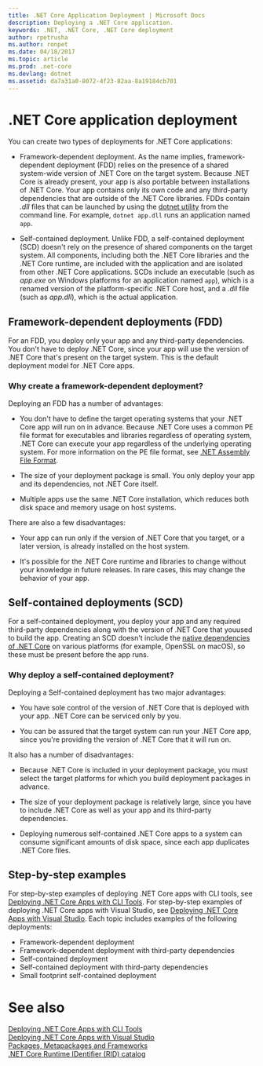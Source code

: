 ```yaml
---
title: .NET Core Application Deployment | Microsoft Docs
description: Deploying a .NET Core application. 
keywords: .NET, .NET Core, .NET Core deployment
author: rpetrusha
ms.author: ronpet
ms.date: 04/18/2017
ms.topic: article
ms.prod: .net-core
ms.devlang: dotnet
ms.assetid: da7a31a0-8072-4f23-82aa-8a19184cb701
---
```


# .NET Core application deployment

You can create two types of deployments for .NET Core applications:

- Framework-dependent deployment. As the name implies, framework-dependent deployment (FDD) relies on the presence of a shared system-wide version of .NET Core on the target system. Because .NET Core is already present, your app is also portable between installations of .NET Core. Your app contains only its own code and any third-party dependencies that are outside of the .NET Core libraries. FDDs contain *.dll* files that can be launched by using the [dotnet utility](../tools/dotnet.md) from the command line. For example, `dotnet app.dll` runs an application named `app`.

- Self-contained deployment. Unlike FDD, a self-contained deployment (SCD) doesn't rely on the presence of shared components on the target system. All components, including both the .NET Core libraries and the .NET Core runtime, are included with the application and are isolated from other .NET Core applications. SCDs include an executable (such as *app.exe* on Windows platforms for an application named `app`), which is  a renamed version of the platform-specific .NET Core host, and a *.dll* file (such as *app.dll*), which is the actual application.

## Framework-dependent deployments (FDD)

For an FDD, you deploy only your app and any third-party dependencies. You don't have to deploy .NET Core, since your app will use the version of .NET Core that's present on the target system. This is the default deployment model for .NET Core apps.

### Why create a framework-dependent deployment?

Deploying an FDD has a number of advantages:

- You don't have to define the target operating systems that your .NET Core app will run on in advance. Because .NET Core uses a common PE file format for executables and libraries regardless of operating system, .NET Core can execute your app regardless of the underlying operating system. For more information on the PE file format, see [.NET Assembly File Format](../../standard/assembly-format.md).

- The size of your deployment package is small. You only deploy your app and its dependencies, not .NET Core itself.

- Multiple apps use the same .NET Core installation, which reduces both disk space and memory usage on host systems.

There are also a few disadvantages:

- Your app can run only if the version of .NET Core that you target, or a later version, is already installed on the host system.

- It's possible for the .NET Core runtime and libraries to change without your knowledge in future releases. In rare cases, this may change the behavior of your app.

## Self-contained deployments (SCD)

For a self-contained deployment, you deploy your app and any required third-party dependencies along with the version of .NET Core that youused to build the app. Creating an SCD doesn't include the [native dependencies of .NET Core](https://github.com/dotnet/core/blob/master/Documentation/prereqs.md) on various platforms (for example, OpenSSL on macOS), so these must be present before the app runs.

### Why deploy a self-contained deployment?

Deploying a Self-contained deployment has two major advantages:

- You have sole control of the version of .NET Core that is deployed with your app. .NET Core can be serviced only by you.

- You can be assured that the target system can run your .NET Core app, since you're providing the version of .NET Core that it will run on.

It also has a number of disadvantages:

- Because .NET Core is included in your deployment package, you must select the target platforms for which you build deployment packages in advance.

- The size of your deployment package is relatively large, since you have to include .NET Core as well as your app and its third-party dependencies.

- Deploying numerous self-contained .NET Core apps to a system can consume significant amounts of disk space, since each app duplicates .NET Core files.

## Step-by-step examples

For step-by-step examples of deploying .NET Core apps with CLI tools, see [Deploying .NET Core Apps with CLI Tools](deploying-with-cli.md). For step-by-step examples of deploying .NET Core apps with Visual Studio, see [Deploying .NET Core Apps with Visual Studio](deploying-with-vs.md). Each topic includes examples of the following deployments:

- Framework-dependent deployment
- Framework-dependent deployment with third-party dependencies
- Self-contained deployment
- Self-contained deployment with third-party dependencies
- Small footprint self-contained deployment

# See also

[Deploying .NET Core Apps with CLI Tools](deploying-with-cli.md)   
[Deploying .NET Core Apps with Visual Studio](deploying-with-vs.md)   
[Packages, Metapackages and Frameworks](../packages.md)   
[.NET Core Runtime IDentifier (RID) catalog](../rid-catalog.md)   

